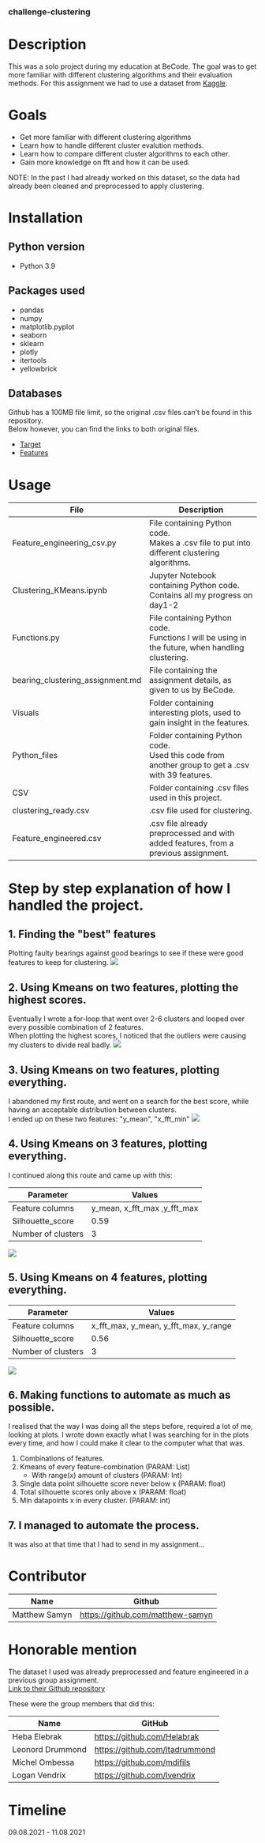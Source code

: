 ### challenge-clustering
# Description
This was a solo project during my education at BeCode. 
The goal was to get more familiar with different clustering algorithms and their evaluation methods. For this assignment we had to use a dataset from <a href="https://www.kaggle.com/isaienkov/bearing-classification" target="_blank">Kaggle</a>. 

# Goals
* Get more familiar with different clustering algorithms
* Learn how to handle different cluster evalution methods.
* Learn how to compare different cluster algorithms to each other.
* Gain more knowledge on fft and how it can be used.

NOTE:
In the past I had already worked on this dataset, so the data had already been cleaned and preprocessed to apply clustering.

# Installation
## Python version
* Python 3.9


## Packages used
* pandas
* numpy
* matplotlib.pyplot
* seaborn
* sklearn
* plotly
* itertools
* yellowbrick

## Databases
Github has a 100MB file limit, so the original .csv files can't be found in this repository.  
Below however, you can find the links to both original files.
* <a href="https://www.kaggle.com/isaienkov/bearing-classification?select=bearing_classes.csv" target="_blank">Target</a>
* <a href="https://www.kaggle.com/isaienkov/bearing-classification?select=bearing_signals.csv" target="_blank">Features</a>


# Usage
| File                             | Description                                                                         |
|----------------------------------|-------------------------------------------------------------------------------------|
| Feature_engineering_csv.py       | File containing Python code.<br>Makes a .csv file to put into different clustering algorithms. |
| Clustering_KMeans.ipynb          | Jupyter Notebook containing Python code.   <br>Contains all my progress on day1-2   |
| Functions.py                     | File containing Python code.  <br>Functions I will be using in the future, when handling clustering. |
| bearing_clustering_assignment.md | File containing the assignment details, as given to us by BeCode.                   |
| Visuals                          | Folder containing interesting plots, used to gain insight in the features.          |
| Python_files                     | Folder containing Python code.  <br>Used this code from another group to get a .csv with 39 features. |
| CSV                              | Folder containing .csv files used in this project.                                  |
| clustering_ready.csv             | .csv file used for clustering.                                                      |
| Feature_engineered.csv           | .csv file already preprocessed and with added features, from a previous assignment. |

# Step by step explanation of how I handled the project.
## 1. Finding the "best" features
Plotting faulty bearings against good bearings to see if these were good features to keep for clustering.
![](Visuals/y_max_diff%20vs%20x_mean_diff.png)

## 2. Using Kmeans on two features, plotting the highest scores.
Eventually I wrote a for-loop that went over 2-6 clusters and looped over every possible combination of 2 features.  
When plotting the highest scores, I noticed that the outliers were causing my clusters to divide real badly.
![](Visuals/Troubles_outliers.png)

## 3. Using Kmeans on two features, plotting everything.
I abandoned my first route, and went on a search for the best score, while having an acceptable distribution between clusters.  
I ended up on these two features: "y_mean", "x_fft_min"
![](Visuals/two_features_high_score1.png)

## 4. Using Kmeans on 3 features, plotting everything.
I continued along this route and came up with this:

| Parameter          | Values                       |
|--------------------|------------------------------|
| Feature columns    | y_mean, x_fft_max ,y_fft_max |
| Silhouette_score   | 0.59                         |
| Number of clusters | 3                            |

![](Visuals/3_features_0.59.png)

## 5. Using Kmeans on 4 features, plotting everything.
| Parameter          | Values                                |
|--------------------|---------------------------------------|
| Feature columns    | x_fft_max, y_mean, y_fft_max, y_range |
| Silhouette_score   | 0.56                                  |
| Number of clusters | 3                                     |

![](Visuals/Kmeans_4_features_.56.png)

## 6. Making functions to automate as much as possible.
I realised that the way I was doing all the steps before, required a lot of me, looking at plots. 
I wrote down exactly what I was searching for in the plots every time, and how I could make it clear to the computer what that was.
1. Combinations of features.
2. Kmeans of every feature-combination (PARAM: List)
    * With range(x) amount of clusters (PARAM: Int)
3. Single data point silhouette score never below x (PARAM: float)
4. Total silhouette scores only above x (PARAM: float)
5. Min datapoints x in every cluster. (PARAM: int)

## 7. I managed to automate the process.
It was also at that time that I had to send in my assignment...


# Contributor
| Name          | Github                           |
|---------------|----------------------------------|
| Matthew Samyn | https://github.com/matthew-samyn |

# Honorable mention
The dataset I used was already preprocessed and feature engineered in a previous group assignment.  
<a href="https://github.com/Helabrak/challenge-classification" target="_blank">Link to their Github repository</a>  
  
These were the group members that did this:

| Name             | GitHub                                          |
|------------------|-------------------------------------------------|
| Heba Elebrak     | <a href="https://github.com/Helabrak">https://github.com/Helabrak       |
| Leonord Drummond | <a href="https://github.com/ltadrummond">https://github.com/ltadrummond |
| Michel Ombessa   | <a href="https://github.com/mdifils">https://github.com/mdifils         |
| Logan Vendrix    | <a href="https://github.com/lvendrix">https://github.com/lvendrix       |

# Timeline
09.08.2021 - 11.08.2021